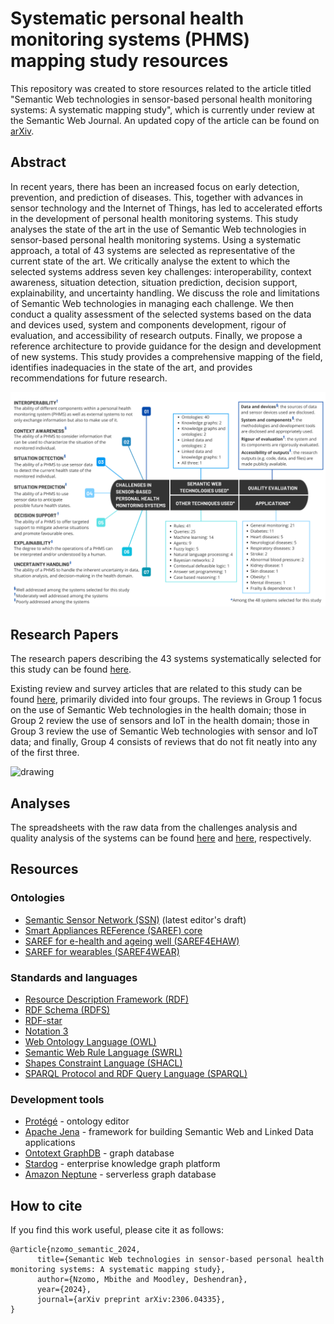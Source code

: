 
# Systematic personal health monitoring systems (PHMS) mapping study resources

This repository was created to store resources related to the article titled "Semantic Web technologies in sensor-based personal health monitoring systems: A systematic mapping study", which is currently under review at the Semantic Web Journal.  An updated copy of the article can be found on [arXiv](https://arxiv.org/abs/2306.04335).

## Abstract
In recent years, there has been an increased focus on early detection, prevention, and prediction of diseases. This, together with advances in sensor technology and the Internet of Things, has led to accelerated efforts in the development of personal health monitoring systems. This study analyses the state of the art in the use of Semantic Web technologies in sensor-based personal health monitoring systems. Using a systematic approach, a total of 43 systems are selected as representative of the current state of the art. We critically analyse the extent to which the selected systems address seven key challenges: interoperability, context awareness, situation detection, situation prediction, decision support, explainability, and uncertainty handling. We discuss the role and limitations of Semantic Web technologies in managing each challenge. We then conduct a quality assessment of the selected systems based on the data and devices used, system and components development, rigour of evaluation, and accessibility of research outputs. Finally, we propose a reference architecture to provide guidance for the design and development of new systems. This study provides a comprehensive mapping of the field, identifies inadequacies in the state of the art, and provides recommendations for future research.

![Map summarising the state of the art in the field.](https://github.com/mbithenzomo/semantic_phms_mapping_study/blob/main/images/map.png?raw=true)

## Research Papers
The research papers describing the 43 systems systematically selected for this study can be found [here](https://github.com/mbithenzomo/semantic_phms_mapping_study/tree/main/related_reviews).

Existing review and survey articles that are related to this study can be found [here](https://github.com/mbithenzomo/semantic_phms_mapping_study/tree/main/related_reviews), primarily divided into four groups. The reviews in Group 1 focus on the use of Semantic Web technologies in the health domain; those in Group 2 review the use of sensors and IoT in the health domain; those in Group 3 review the use of Semantic Web technologies with sensor and IoT data; and finally, Group 4 consists of reviews that do not fit neatly into any of the first three.

<img src="https://github.com/mbithenzomo/semantic_phms_mapping_study/blob/main/images/related_reviews.png?raw=true" alt="drawing" width="500" class="center"/>

## Analyses
The spreadsheets with the raw data from the challenges analysis and quality analysis of the systems can be found [here](https://docs.google.com/spreadsheets/d/1CBGaYS43Ky2i--eqxNIbfgHdinqupvAUs6V5bVXWGzI/edit?usp=sharing) and [here](https://docs.google.com/spreadsheets/d/1SVIbMidxDGlQFexG1fmJJUV94iNtarBRvyzxBxgPG6M/edit?usp=sharing), respectively.

## Resources

### Ontologies

 - [Semantic Sensor Network (SSN)](https://w3c.github.io/sdw/ssn/) (latest editor's draft)
 - [Smart Appliances REFerence (SAREF) core](https://saref.etsi.org/core/)
 - [SAREF for e-health and ageing well (SAREF4EHAW)](https://saref.etsi.org/saref4ehaw/)
 - [SAREF for wearables (SAREF4WEAR)](https://saref.etsi.org/saref4wear/)

### Standards and languages

 - [Resource Description Framework (RDF)](https://www.w3.org/RDF)
 - [RDF Schema (RDFS)](https://www.w3.org/wiki/RDFS)
 - [RDF-star](https://w3c.github.io/rdf-star/cg-spec)
 - [Notation 3](https://w3c.github.io/N3/spec)
 - [Web Ontology Language (OWL)](https://www.w3.org/OWL)
 - [Semantic Web Rule Language (SWRL)](https://www.w3.org/Submission/SWRL)
 - [Shapes Constraint Language (SHACL)](https://www.w3.org/TR/shacl)
 - [SPARQL Protocol and RDF Query Language (SPARQL)](https://www.w3.org/TR/rdf-sparql-query)

### Development tools

- [Protégé](https://protege.stanford.edu/) - ontology editor
- [Apache Jena](https://jena.apache.org/) - framework for building Semantic Web and Linked Data applications
- [Ontotext GraphDB](https://www.ontotext.com/products/graphdb/) - graph database
- [Stardog](https://www.stardog.com/platform/) - enterprise knowledge graph platform
- [Amazon Neptune](https://aws.amazon.com/neptune/) - serverless graph database

## How to cite
If you find this work useful, please cite it as follows:
```
@article{nzomo_semantic_2024,
      title={Semantic Web technologies in sensor-based personal health monitoring systems: A systematic mapping study},
      author={Nzomo, Mbithe and Moodley, Deshendran},
      year={2024},
      journal={arXiv preprint arXiv:2306.04335},
}
```
